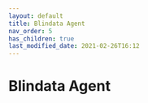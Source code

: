 ```yaml
---
layout: default
title: Blindata Agent
nav_order: 5
has_children: true
last_modified_date: 2021-02-26T16:12
---
```


# Blindata Agent
